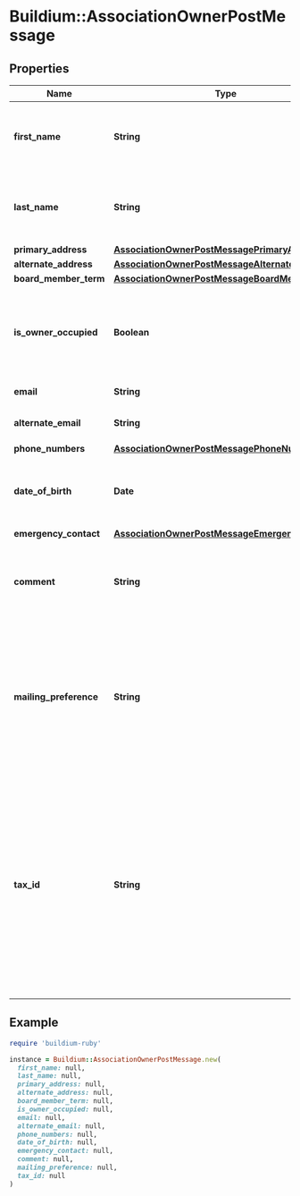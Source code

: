 # Buildium::AssociationOwnerPostMessage

## Properties

| Name | Type | Description | Notes |
| ---- | ---- | ----------- | ----- |
| **first_name** | **String** | First name of the owner. The value cannot exceed 127 characters. |  |
| **last_name** | **String** | Last name of the owner. The value cannot exceed 127 characters. |  |
| **primary_address** | [**AssociationOwnerPostMessagePrimaryAddress**](AssociationOwnerPostMessagePrimaryAddress.md) |  |  |
| **alternate_address** | [**AssociationOwnerPostMessageAlternateAddress**](AssociationOwnerPostMessageAlternateAddress.md) |  | [optional] |
| **board_member_term** | [**AssociationOwnerPostMessageBoardMemberTerm**](AssociationOwnerPostMessageBoardMemberTerm.md) |  | [optional] |
| **is_owner_occupied** | **Boolean** | Indicates if the association owner occupies a unit(s) within the association. |  |
| **email** | **String** | Email of owner. | [optional] |
| **alternate_email** | **String** | Alternate email of owner. | [optional] |
| **phone_numbers** | [**AssociationOwnerPostMessagePhoneNumbers**](AssociationOwnerPostMessagePhoneNumbers.md) |  | [optional] |
| **date_of_birth** | **Date** | Date Of Birth for the owner. Must be formatted as &#x60;YYYY-MM-DD&#x60;. | [optional] |
| **emergency_contact** | [**AssociationOwnerPostMessageEmergencyContact**](AssociationOwnerPostMessageEmergencyContact.md) |  | [optional] |
| **comment** | **String** | Comments about the owner. The value cannot exceed 65,535 characters. | [optional] |
| **mailing_preference** | **String** | Mailing preferences for the owner. If an alternate address exists and this value is not provided then the primary address will be set as the preferred address. | [optional] |
| **tax_id** | **String** | Taxpayer identification number of the owner. Examples of United States identification numbers are Social Security number or a Employer Identification Number. Valid formats are: &#x60;12-1234567&#x60;, &#x60;123-12-1234&#x60;, &#x60;123456789&#x60;. | [optional] |

## Example

```ruby
require 'buildium-ruby'

instance = Buildium::AssociationOwnerPostMessage.new(
  first_name: null,
  last_name: null,
  primary_address: null,
  alternate_address: null,
  board_member_term: null,
  is_owner_occupied: null,
  email: null,
  alternate_email: null,
  phone_numbers: null,
  date_of_birth: null,
  emergency_contact: null,
  comment: null,
  mailing_preference: null,
  tax_id: null
)
```

